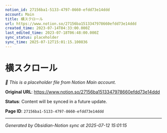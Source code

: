 ```yaml
---
notion_id: 27156ba1-5133-4797-8660-efdd73e14ddd
account: Main
title: 横スクロール
url: https://www.notion.so/27156ba1513347978660efdd73e14ddd
created_time: 2023-07-14T04:33:00.000Z
last_edited_time: 2023-07-18T06:48:00.000Z
sync_status: placeholder
sync_time: 2025-07-12T15:01:15.100836
---
```


# 横スクロール

*🔄 This is a placeholder file from Notion Main account.*

**Original URL**: https://www.notion.so/27156ba1513347978660efdd73e14ddd

**Status**: Content will be synced in a future update.

**Page ID**: `27156ba1-5133-4797-8660-efdd73e14ddd`

---

*Generated by Obsidian-Notion sync at 2025-07-12 15:01:15*
